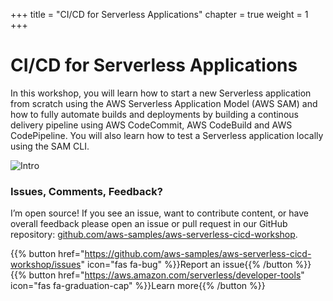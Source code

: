 +++
title = "CI/CD for Serverless Applications"
chapter = true
weight = 1
+++
# CI/CD for Serverless Applications

In this workshop, you will learn how to start a new Serverless application from scratch using the AWS Serverless Application Model (AWS SAM) and how to fully automate builds and deployments by building a continous delivery pipeline using AWS CodeCommit, AWS CodeBuild and AWS CodePipeline. You will also learn how to test a Serverless application locally using the SAM CLI. 

![Intro](/images/intro.png)

### Issues, Comments, Feedback?

I’m open source! If you see an issue, want to contribute content, or have overall feedback please open an issue or pull request in our GitHub repository: [github.com/aws-samples/aws-serverless-cicd-workshop](https://github.com/aws-samples/aws-serverless-cicd-workshop).


{{% button href="https://github.com/aws-samples/aws-serverless-cicd-workshop/issues" icon="fas fa-bug" %}}Report an issue{{% /button %}}
{{% button href="https://aws.amazon.com/serverless/developer-tools" icon="fas fa-graduation-cap" %}}Learn more{{% /button %}}